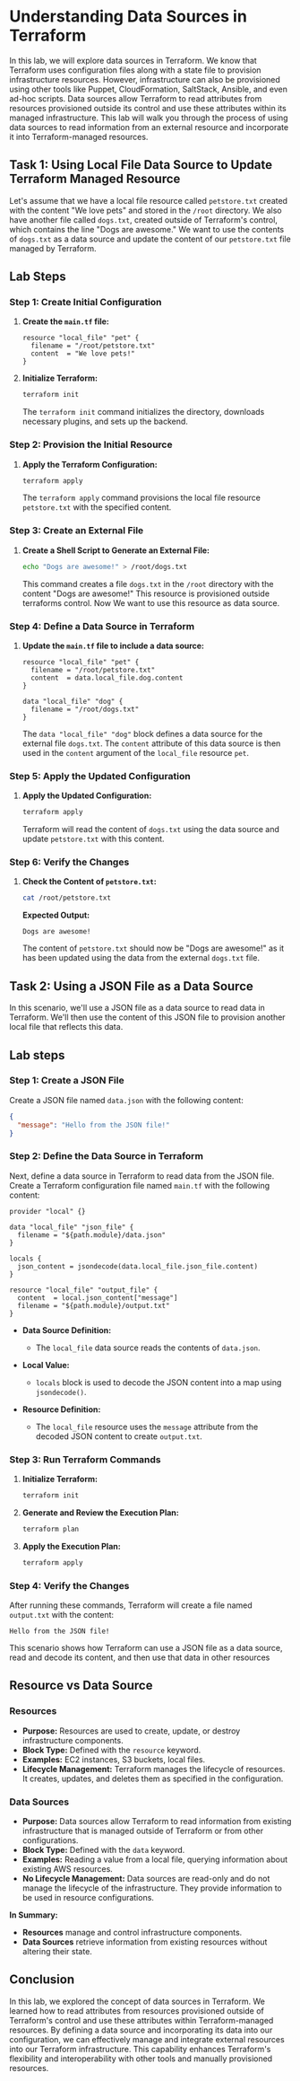 # Understanding Data Sources in Terraform

In this lab, we will explore data sources in Terraform. We know that Terraform uses configuration files along with a state file to provision infrastructure resources. However, infrastructure can also be provisioned using other tools like Puppet, CloudFormation, SaltStack, Ansible, and even ad-hoc scripts. Data sources allow Terraform to read attributes from resources provisioned outside its control and use these attributes within its managed infrastructure. This lab will walk you through the process of using data sources to read information from an external resource and incorporate it into Terraform-managed resources.

## Task 1: Using Local File Data Source to Update Terraform Managed Resource

Let's assume that we have a local file resource called `petstore.txt` created with the content "We love pets" and stored in the `/root` directory. We also have another file called `dogs.txt`, created outside of Terraform's control, which contains the line "Dogs are awesome." We want to use the contents of `dogs.txt` as a data source and update the content of our `petstore.txt` file managed by Terraform.

## Lab Steps

### Step 1: Create Initial Configuration

1. **Create the `main.tf` file:**

    ```hcl
    resource "local_file" "pet" {
      filename = "/root/petstore.txt"
      content  = "We love pets!"
    }
    ```

2. **Initialize Terraform:**

    ```sh
    terraform init
    ```

    
    The `terraform init` command initializes the directory, downloads necessary plugins, and sets up the backend.

### Step 2: Provision the Initial Resource

1. **Apply the Terraform Configuration:**

    ```sh
    terraform apply
    ```

    
    The `terraform apply` command provisions the local file resource `petstore.txt` with the specified content.

### Step 3: Create an External File

1. **Create a Shell Script to Generate an External File:**

    ```sh
    echo "Dogs are awesome!" > /root/dogs.txt
    ```

    
    This command creates a file `dogs.txt` in the `/root` directory with the content "Dogs are awesome!" This resource is provisioned outside terraforms control. Now We want to use this resource as data source.

### Step 4: Define a Data Source in Terraform

1. **Update the `main.tf` file to include a data source:**

    ```hcl
    resource "local_file" "pet" {
      filename = "/root/petstore.txt"
      content  = data.local_file.dog.content
    }

    data "local_file" "dog" {
      filename = "/root/dogs.txt"
    }
    ```

    
    The `data "local_file" "dog"` block defines a data source for the external file `dogs.txt`. The `content` attribute of this data source is then used in the `content` argument of the `local_file` resource `pet`.

### Step 5: Apply the Updated Configuration

1. **Apply the Updated Configuration:**

    ```sh
    terraform apply
    ```

    
    Terraform will read the content of `dogs.txt` using the data source and update `petstore.txt` with this content.

### Step 6: Verify the Changes

1. **Check the Content of `petstore.txt`:**

    ```sh
    cat /root/petstore.txt
    ```

    **Expected Output:**

    ```
    Dogs are awesome!
    ```

    
    The content of `petstore.txt` should now be "Dogs are awesome!" as it has been updated using the data from the external `dogs.txt` file.





## Task 2: Using a JSON File as a Data Source
In this scenario, we'll use a JSON file as a data source to read data in Terraform. We'll then use the content of this JSON file to provision another local file that reflects this data.


## Lab steps

### Step 1: Create a JSON File

Create a JSON file named `data.json` with the following content:

```json
{
  "message": "Hello from the JSON file!"
}
```

### Step 2: Define the Data Source in Terraform

Next, define a data source in Terraform to read data from the JSON file. Create a Terraform configuration file named `main.tf` with the following content:

```hcl
provider "local" {}

data "local_file" "json_file" {
  filename = "${path.module}/data.json"
}

locals {
  json_content = jsondecode(data.local_file.json_file.content)
}

resource "local_file" "output_file" {
  content  = local.json_content["message"]
  filename = "${path.module}/output.txt"
}
```

- **Data Source Definition:** 
  - The `local_file` data source reads the contents of `data.json`.
  
- **Local Value:**
  - `locals` block is used to decode the JSON content into a map using `jsondecode()`. 

- **Resource Definition:** 
  - The `local_file` resource uses the `message` attribute from the decoded JSON content to create `output.txt`.

<!-- ### Step 3: Use Data Source Attributes in Resource Provisioning

In the example:
- The `data.local_file.json_file.content` reads the JSON file as a string.
- The `jsondecode()` function converts this string into a map.
- The `message` key from this map is used as the content for the `output_file` resource. -->

### Step 3: Run Terraform Commands

1. **Initialize Terraform:**

   ```sh
   terraform init
   ```

2. **Generate and Review the Execution Plan:**

   ```sh
   terraform plan
   ```

3. **Apply the Execution Plan:**

   ```sh
   terraform apply
   ```

### Step 4: Verify the Changes 

After running these commands, Terraform will create a file named `output.txt` with the content:

```
Hello from the JSON file!
```

This scenario shows how Terraform can use a JSON file as a data source, read and decode its content, and then use that data in other resources




## Resource vs Data Source

### **Resources**
- **Purpose:** Resources are used to create, update, or destroy infrastructure components.
- **Block Type:** Defined with the `resource` keyword.
- **Examples:** EC2 instances, S3 buckets, local files.
- **Lifecycle Management:** Terraform manages the lifecycle of resources. It creates, updates, and deletes them as specified in the configuration.

### **Data Sources**
- **Purpose:** Data sources allow Terraform to read information from existing infrastructure that is managed outside of Terraform or from other configurations.
- **Block Type:** Defined with the `data` keyword.
- **Examples:** Reading a value from a local file, querying information about existing AWS resources.
- **No Lifecycle Management:** Data sources are read-only and do not manage the lifecycle of the infrastructure. They provide information to be used in resource configurations.

**In Summary:**
- **Resources** manage and control infrastructure components.
- **Data Sources** retrieve information from existing resources without altering their state.




## Conclusion

In this lab, we explored the concept of data sources in Terraform. We learned how to read attributes from resources provisioned outside of Terraform's control and use these attributes within Terraform-managed resources. By defining a data source and incorporating its data into our configuration, we can effectively manage and integrate external resources into our Terraform infrastructure. This capability enhances Terraform's flexibility and interoperability with other tools and manually provisioned resources.








